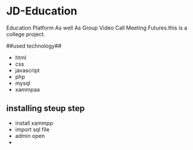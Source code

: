 # JD-Education
Education Platform As well As Group Video Call Meeting Futures.this is a college project.

##used technology##
- html
- css
- javascript
- php
- mysql
- xammpaa

## installing steup step
- install xammpp
- import sql file
- admin open
- 
